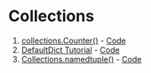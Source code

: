 # Collections

1. [collections.Counter()](https://www.hackerrank.com/challenges/collections-counter) - [Code](counter.py)
2. [DefaultDict Tutorial](https://www.hackerrank.com/challenges/defaultdict-tutorial) - [Code](defaultdict_tutorial.py)
3. [Collections.namedtuple()](https://www.hackerrank.com/challenges/py-collections-namedtuple) - [Code](collections_namedtuple.py)